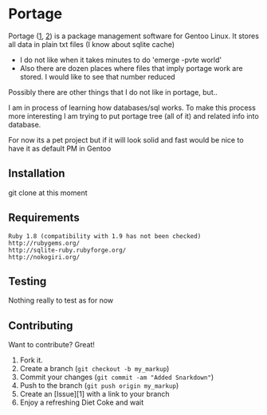 Portage
=======

Portage ([1](http://www.gentoo.org/doc/en/handbook/handbook-x86.xml?part=2&chap=1), [2](http://en.wikipedia.org/wiki/Portage_(software))) is a package management software for Gentoo Linux. It stores all data in plain txt files (I know about sqlite cache)

* I do not like when it takes minutes to do 'emerge -pvte world'
* Also there are dozen places where files that imply portage work are stored. I would like to see that number reduced

Possibly there are other things that I do not like in portage, but..

I am in process of learning how databases/sql works. To make this process more interesting I am trying to put portage tree (all of it) and related info into database.

For now its a pet project but if it will look solid and fast would be nice to have it as default PM in Gentoo


Installation
-----------

git clone at this moment


Requirements
-----

    Ruby 1.8 (compatibility with 1.9 has not been checked)
    http://rubygems.org/
    http://sqlite-ruby.rubyforge.org/
    http://nokogiri.org/


Testing
-------

Nothing really to test as for now


Contributing
------------

Want to contribute? Great!

1. Fork it.
2. Create a branch (`git checkout -b my_markup`)
3. Commit your changes (`git commit -am "Added Snarkdown"`)
4. Push to the branch (`git push origin my_markup`)
5. Create an [Issue][1] with a link to your branch
6. Enjoy a refreshing Diet Coke and wait
